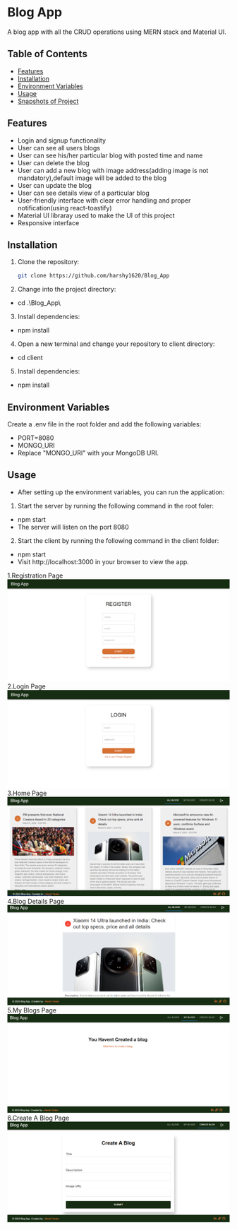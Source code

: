 # Blog App

A blog app with all the CRUD operations using MERN stack and Material UI.

## Table of Contents

- [Features](#features)
- [Installation](#installation)
- [Environment Variables](#environment-variables)
- [Usage](#usage)
- [Snapshots of Project](#snapshots-of-project)

## Features

- Login and signup functionality
- User can see all users blogs
- User can see his/her particular blog with posted time and name
- User can delete the blog
- User can add a new blog with image address(adding image is not mandatory),default image will be added to the blog
- User can update the blog
- User can see details view of a particular blog
- User-friendly interface with clear error handling and proper notification(using react-toastify)
- Material UI libraray used to make the UI of this project
- Responsive interface

## Installation

1. Clone the repository:

   ```bash
   git clone https://github.com/harshy1620/Blog_App

   ```

2. Change into the project directory:

- cd .\Blog_App\

3. Install dependencies:

- npm install

4. Open a new terminal and change your repository to client directory:

- cd client

5. Install dependencies:

- npm install

## Environment Variables

Create a .env file in the root folder and add the following variables:

- PORT=8080
- MONGO_URI
- Replace "MONGO_URI" with your MongoDB URI.

## Usage

- After setting up the environment variables, you can run the application:

1. Start the server by running the following command in the root foler:

- npm start
- The server will listen on the port 8080

2. Start the client by running the following command in the client folder:

- npm start
- Visit http://localhost:3000 in your browser to view the app.


1.Registration Page ![Registration Page](https://github.com/harshy1620/Blog_App/blob/main/Register.png)
2.Login Page ![Login Page](https://github.com/harshy1620/Blog_App/blob/main/Login.png)
3.Home Page ![Home Page](https://github.com/harshy1620/Blog_App/blob/main/Home-Page.png)
4.Blog Details Page ![Blog Details Page](https://github.com/harshy1620/Blog_App/blob/main/Blog-Details.png)
5.My Blogs Page ![My Blogs Page](https://github.com/harshy1620/Blog_App/blob/main/My-Blogs.png)
6.Create A Blog Page ![Create A Blog Page](https://github.com/harshy1620/Blog_App/blob/main/Create-A-Blog.png)
